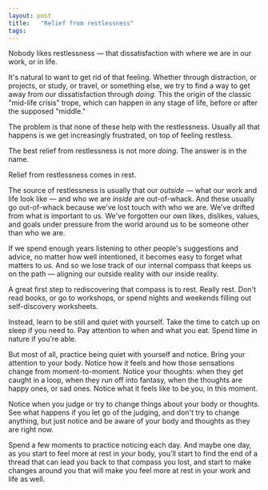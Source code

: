 ```yaml
---
layout: post
title:   "Relief from restlessness"
tags: 
---
```



Nobody likes restlessness — that dissatisfaction with where we are in our work, or in life.

It's natural to want to get rid of that feeling. Whether through distraction, or projects, or study, or travel, or something else, we try to find a way to get away from our dissatisfaction through *doing.* This the origin of the classic "mid-life crisis" trope, which can happen in any stage of life, before or after the supposed "middle."

The problem is that none of these help with the restlessness. Usually all that happens is we get increasingly frustrated, on top of feeling restless.

The best relief from restlessness is not more *doing.* The answer is in the name.

Relief from restlessness comes in rest.

The source of restlessness is usually that our *outside* — what our work and life look like — and who we are *inside* are out-of-whack. And these usually go out-of-whack because we've lost touch with who we are. We've drifted from what is important to us. We've forgotten our *own* likes, dislikes, values, and goals under pressure from the world around us to be someone other than who we are. 

If we spend enough years listening to other people's suggestions and advice, no matter how well intentioned, it becomes easy to forget what matters to *us.* And so we lose track of our internal compass that keeps us on the path — aligning our outside reality with our inside reality.

A great first step to rediscovering that compass is to rest. Really rest. Don't read books, or go to workshops, or spend nights and weekends filling out self-discovery worksheets.

Instead, learn to be still and quiet with yourself. Take the time to catch up on sleep if you need to. Pay attention to when and what you eat. Spend time in nature if you're able.

But most of all, practice being quiet with yourself and notice. Bring your attention to your body. Notice how it feels and how those sensations change from moment-to-moment. Notice your thoughts: when they get caught in a loop, when they run off into fantasy, when the thoughts are happy ones, or sad ones. Notice what it feels like to be you, in this moment.

Notice when you judge or try to change things about your body or thoughts. See what happens if you let go of the judging, and don't try to change anything, but just notice and be aware of your body and thoughts as they are right now.

Spend a few moments to practice noticing each day. And maybe one day, as you start to feel more at rest in your body, you'll start to find the end of a thread that can lead you back to that compass you lost, and start to make changes around you that will make you feel more at rest in your work and life as well.

